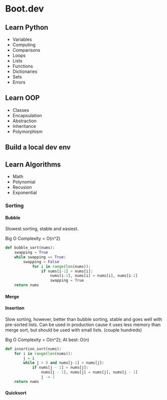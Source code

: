 # Boot.dev
## Learn Python
 - Variables
 - Computing
 - Comparisons
 - Loops
 - Lists
 - Functions
 - Dictionaries
 - Sets
 - Errors

## Learn OOP
 - Classes
 - Encapsulation
 - Abstraction
 - Inheritance
 - Polymorphism

## Build a local dev env

## Learn Algorithms
 - Math
 - Polynomial
 - Recusion
 - Exponential
 ### Sorting
 #### Bubble
   Slowest sorting, stable and easiest.
 
   Big O Complexity = O(n^2)
    
 ```python
 def bubble_sort(nums):
     swapping = True
     while swapping == True:
         swapping = False
             for i in range(len(nums)):
                 if nums[i-1] > nums[i]:
                     nums[i-1], nums[i] = nums[i], nums[i-1]
                     swapping = True
     return nums
 
 ```
 #### Merge
 #### Insertion
 Slow sorting, however, better than bubble sorting, stable and goes well with pre-sorted lists. Can be used in production cause it uses less memory than merge sort, but should be used with small lists. (couple hundreds)

Big O Complexity = O(n^2); At best: O(n)

```python
def insertion_sort(nums):
    for i in range(len(nums)):
        j = i
        while j > 0 and nums[j-1] > nums[j]:
            if nums[j - 1] > nums[j]:
                nums[j - 1], nums[j] = nums[j], nums[j - 1]
                j -= 1
    return nums
```
 #### Quicksort
